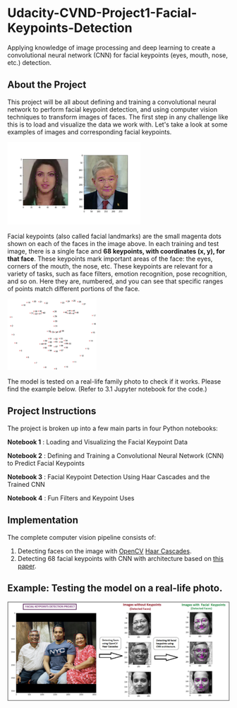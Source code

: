# Udacity-CVND-Project1-Facial-Keypoints-Detection
Applying knowledge of image processing and deep learning to create a convolutional neural network (CNN) for facial keypoints (eyes, mouth, nose, etc.) detection.


## About the Project

This project will be all about defining and training a convolutional neural network to perform facial keypoint detection, and using computer vision techniques to transform images of faces.  The first step in any challenge like this is to load and visualize the data we work with. Let's take a look at some examples of images and corresponding facial keypoints.<br>

<img src='images/key_pts_example.png' width=60% height=60%/>

Facial keypoints (also called facial landmarks) are the small magenta dots shown on each of the faces in the image above. In each training and test image, there is a single face and **68 keypoints, with coordinates (x, y), for that face**.  These keypoints mark important areas of the face: the eyes, corners of the mouth, the nose, etc. These keypoints are relevant for a variety of tasks, such as face filters, emotion recognition, pose recognition, and so on. Here they are, numbered, and you can see that specific ranges of points match different portions of the face.<br>

<img src='images/landmarks_numbered.jpg' width=40% height=40%/>

The model is tested on a real-life family photo to check if it works. Please find the example below. (Refer to 3.1 Jupyter notebook for the code.) 

## Project Instructions

The project is broken up into a few main parts in four Python notebooks:

**Notebook 1** : Loading and Visualizing the Facial Keypoint Data

**Notebook 2** : Defining and Training a Convolutional Neural Network (CNN) to Predict Facial Keypoints

**Notebook 3** : Facial Keypoint Detection Using Haar Cascades and the Trained CNN

**Notebook 4** : Fun Filters and Keypoint Uses


## Implementation

The complete computer vision pipeline consists of:

1.  Detecting faces on the image with [OpenCV](https://opencv.org/) [Haar Cascades](https://en.wikipedia.org/wiki/Haar-like_feature).
2.  Detecting 68 facial keypoints with CNN with architecture based on [this paper](https://arxiv.org/pdf/1710.00977.pdf).

## Example: Testing the model on a real-life photo.

[![image](https://github.com/ChaitanyaC22/Udacity-CVND-Project1-Facial-Keypoints-Detection/blob/chai_main/images/family_example_facial_keypoints_detection.png)](https://github.com/ChaitanyaC22/Udacity-CVND-Project1-Facial-Keypoints-Detection/blob/chai_main/images/family_example_facial_keypoints_detection.png)
